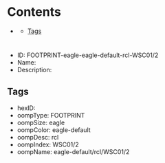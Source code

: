 



Contents
========

* [](#)
	* [Tags](#tags)

# 

- ID: FOOTPRINT-eagle-eagle-default-rcl-WSC01/2
- Name: 
- Description: 

## Tags

- hexID: 
- oompType: FOOTPRINT
- oompSize: eagle
- oompColor: eagle-default
- oompDesc: rcl
- oompIndex: WSC01/2
- oompName: eagle-default/rcl/WSC01/2
